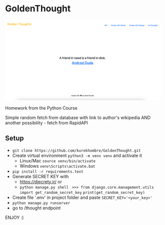 # GoldenThought

![Alt text](/golden_thought_ss.png?raw=true "Golden Thought")

Homework from the Python Course

Simple random fetch from database with link to author's wikipedia AND another possibility - fetch from RapidAPI

## Setup

- ``` git clone https://github.com/kurekhombre/GoldenThought.git ```
- Create virtual environment ```python3 -m venv venv``` and activate it
  - Linux/Mac ``` source venv/bin/activate ```
  - Windows ``` venv\Scripts\activate.bat ```
- ``` pip install -r requirements.text ```
- Generate SECRET KEY with 
  - https://djecrety.ir/ or 
  - ``` python manage.py shell ``` 
   ``` >>> from django.core.management.utils import get_random_secret_key``` 
  ``` print(get_random_secret_key) ```
- Create  file '.env' in project folder and paste ``` SECRET_KEY='<your_key>' ```
- ``` python manage.py runserver ```
- go to /thought endpoint

 ENJOY :)
